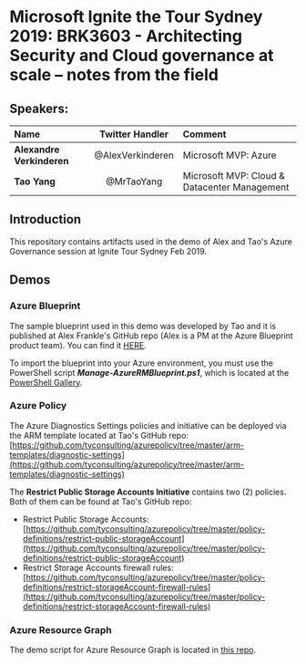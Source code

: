 # Microsoft Ignite the Tour Sydney 2019: BRK3603 - Architecting Security and Cloud governance at scale – notes from the field
## Speakers:
| Name | Twitter Handler | Comment
|:--- | :---: | :---
|**Alexandre Verkinderen**|@AlexVerkinderen| Microsoft MVP: Azure |
|**Tao Yang**|@MrTaoYang| Microsoft MVP: Cloud & Datacenter Management |

## Introduction
This repository contains artifacts used in the demo of Alex and Tao's Azure Governance session at Ignite Tour Sydney Feb 2019.

## Demos
### Azure Blueprint
The sample blueprint used in this demo was developed by Tao and it is published at Alex Frankle's GitHub repo (Alex is a PM at the Azure Blueprint product team). You can find it [HERE](https://github.com/ajf214/personal-arm-templates/tree/master/Example%20Blueprints/managementSubConfig).

To import the blueprint into your Azure environment, you must use the PowerShell script ***Manage-AzureRMBlueprint.ps1***, which is located at the [PowerShell Gallery](https://www.powershellgallery.com/packages/Manage-AzureRMBlueprint).

### Azure Policy
The Azure Diagnostics Settings policies and initiative can be deployed via the ARM template located at Tao's GitHub repo: [https://github.com/tyconsulting/azurepolicy/tree/master/arm-templates/diagnostic-settings](https://github.com/tyconsulting/azurepolicy/tree/master/arm-templates/diagnostic-settings)

The **Restrict Public Storage Accounts Initiative** contains two (2) policies. Both of them can be found at Tao's GitHub repo:
* Restrict Public Storage Accounts: [https://github.com/tyconsulting/azurepolicy/tree/master/policy-definitions/restrict-public-storageAccount](https://github.com/tyconsulting/azurepolicy/tree/master/policy-definitions/restrict-public-storageAccount)
* Restrict Storage Accounts firewall rules: [https://github.com/tyconsulting/azurepolicy/tree/master/policy-definitions/restrict-storageAccount-firewall-rules](https://github.com/tyconsulting/azurepolicy/tree/master/policy-definitions/restrict-storageAccount-firewall-rules)

### Azure Resource Graph
The demo script for Azure Resource Graph is located in [this repo](../master/resourceGraph/DemoQuery.ps1).